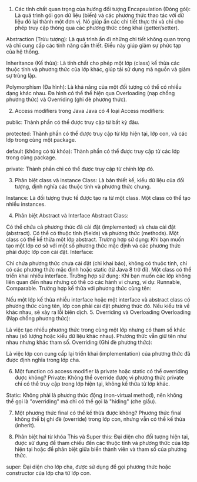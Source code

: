 1. Các tính chất quan trọng của hướng đối tượng
   Encapsulation (Đóng gói): Là quá trình gói gọn dữ liệu (biến) và các phương thức thao tác với dữ liệu đó lại thành một đơn vị. Nó giúp ẩn các chi tiết thực thi và chỉ cho phép truy cập thông qua các phương thức công khai (getter/setter).

Abstraction (Trừu tượng): Là quá trình ẩn đi những chi tiết không quan trọng và chỉ cung cấp các tính năng cần thiết. Điều này giúp giảm sự phức tạp của hệ thống.

Inheritance (Kế thừa): Là tính chất cho phép một lớp (class) kế thừa các thuộc tính và phương thức của lớp khác, giúp tái sử dụng mã nguồn và giảm sự trùng lặp.

Polymorphism (Đa hình): Là khả năng của một đối tượng có thể có nhiều dạng khác nhau. Đa hình có thể thể hiện qua Overloading (nạp chồng phương thức) và Overriding (ghi đè phương thức).

2. Access modifiers trong Java
   Java có 4 loại Access modifiers:

public: Thành phần có thể được truy cập từ bất kỳ đâu.

protected: Thành phần có thể được truy cập từ lớp hiện tại, lớp con, và các lớp trong cùng một package.

default (không có từ khóa): Thành phần có thể được truy cập từ các lớp trong cùng package.

private: Thành phần chỉ có thể được truy cập từ chính lớp đó.

3. Phân biệt class và instance
   Class: Là bản thiết kế, kiểu dữ liệu của đối tượng, định nghĩa các thuộc tính và phương thức chung.

Instance: Là đối tượng thực tế được tạo ra từ một class. Một class có thể tạo nhiều instances.

4. Phân biệt Abstract và Interface
   Abstract Class:

Có thể chứa cả phương thức đã cài đặt (implemented) và chưa cài đặt (abstract).
Có thể có thuộc tính (fields) và phương thức (methods).
Một class có thể kế thừa một lớp abstract.
Trường hợp sử dụng: Khi bạn muốn tạo một lớp cơ sở với một số phương thức mặc định và các phương thức phải được lớp con cài đặt.
Interface:

Chỉ chứa phương thức chưa cài đặt (chỉ khai báo), không có thuộc tính, chỉ có các phương thức mặc định hoặc static (từ Java 8 trở đi).
Một class có thể triển khai nhiều interface.
Trường hợp sử dụng: Khi bạn muốn các lớp không liên quan đến nhau nhưng có thể có các hành vi chung, ví dụ: Runnable, Comparable.
Trường hợp kế thừa với phương thức cùng tên:

Nếu một lớp kế thừa nhiều interface hoặc một interface và abstract class có phương thức cùng tên, lớp con phải cài đặt phương thức đó.
Nếu kiểu trả về khác nhau, sẽ xảy ra lỗi biên dịch.
5. Overriding và Overloading
   Overloading (Nạp chồng phương thức):

Là việc tạo nhiều phương thức trong cùng một lớp nhưng có tham số khác nhau (số lượng hoặc kiểu dữ liệu khác nhau).
Phương thức vẫn giữ tên như nhau nhưng khác tham số.
Overriding (Ghi đè phương thức):

Là việc lớp con cung cấp lại triển khai (implementation) của phương thức đã được định nghĩa trong lớp cha.




6. Một function có access modifier là private hoặc static có thể overriding được không?
   Private: Không thể override được vì phương thức private chỉ có thể truy cập trong lớp hiện tại, không kế thừa từ lớp khác.

Static: Không phải là phương thức động (non-virtual method), nên không thể gọi là "overriding" mà chỉ có thể gọi là "hiding" (che giấu).







7. Một phương thức final có thể kế thừa được không?
   Phương thức final không thể bị ghi đè (override) trong lớp con, nhưng vẫn có thể kế thừa (inherit).




8. Phân biệt hai từ khóa This và Super
   this: Đại diện cho đối tượng hiện tại, được sử dụng để tham chiếu đến các thuộc tính và phương thức của lớp hiện tại hoặc để phân biệt giữa biến thành viên và tham số của phương thức.

super: Đại diện cho lớp cha, được sử dụng để gọi phương thức hoặc constructor của lớp cha từ lớp con.